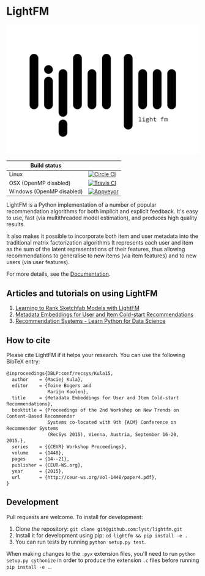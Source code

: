 # LightFM

![LightFM logo](lightfm.png)

| Build status | |
|---|---|
| Linux |[![Circle CI](https://circleci.com/gh/lyst/lightfm.svg?style=svg)](https://circleci.com/gh/lyst/lightfm)|
| OSX (OpenMP disabled)|[![Travis CI](https://travis-ci.org/lyst/lightfm.svg?branch=master)](https://travis-ci.org/lyst/lightfm)|
| Windows (OpenMP disabled) |[![Appveyor](https://ci.appveyor.com/api/projects/status/6cqpqb6969i1h4p7/branch/master?svg=true)](https://ci.appveyor.com/project/maciejkula/lightfm/branch/master)|

LightFM is a Python implementation of a number of popular recommendation algorithms for both implicit and explicit feedback. It's easy to use, fast (via multithreaded model estimation), and produces high quality results.

It also makes it possible to incorporate both item and user metadata into the traditional matrix factorization algorithms It represents each user and item as the sum of the latent representations of their features, thus allowing recommendations to generalise to new items (via item features) and to new users (via user features).

For more details, see the [Documentation](http://lyst.github.io/lightfm/docs/home.html).

## Articles and tutorials on using LightFM
1. [Learning to Rank Sketchfab Models with LightFM](http://blog.ethanrosenthal.com/2016/11/07/implicit-mf-part-2/)
2. [Metadata Embeddings for User and Item Cold-start Recommendations](http://building-babylon.net/2016/01/26/metadata-embeddings-for-user-and-item-cold-start-recommendations/)
3. [Recommendation Systems - Learn Python for Data Science](https://www.youtube.com/watch?v=9gBC9R-msAk)

## How to cite
Please cite LightFM if it helps your research. You can use the following BibTeX entry:
```
@inproceedings{DBLP:conf/recsys/Kula15,
  author    = {Maciej Kula},
  editor    = {Toine Bogers and
               Marijn Koolen},
  title     = {Metadata Embeddings for User and Item Cold-start Recommendations},
  booktitle = {Proceedings of the 2nd Workshop on New Trends on Content-Based Recommender
               Systems co-located with 9th {ACM} Conference on Recommender Systems
               (RecSys 2015), Vienna, Austria, September 16-20, 2015.},
  series    = {{CEUR} Workshop Proceedings},
  volume    = {1448},
  pages     = {14--21},
  publisher = {CEUR-WS.org},
  year      = {2015},
  url       = {http://ceur-ws.org/Vol-1448/paper4.pdf},
}
```

## Development
Pull requests are welcome. To install for development:

1. Clone the repository: `git clone git@github.com:lyst/lightfm.git`
2. Install it for development using pip: `cd lightfm && pip install -e .`
3. You can run tests by running `python setup.py test`.

When making changes to the `.pyx` extension files, you'll need to run `python setup.py cythonize` in order to produce the extension `.c` files before running `pip install -e .`.
